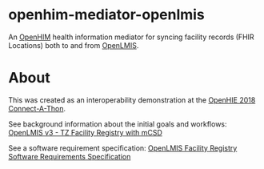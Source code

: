 openhim-mediator-openlmis
=========================

An [OpenHIM](http://openhim.org) health information mediator for syncing facility records
(FHIR Locations) both to and from [OpenLMIS](http://openlmis.org).

# About
This was created as an interoperability demonstration at the 
[OpenHIE 2018 Connect-A-Thon](https://wiki.ohie.org/display/resources/2018+OpenHIE+Connect-A-Thon).

See background information about the initial goals and workflows:
[OpenLMIS v3 - TZ Facility Registry with mCSD](https://wiki.ohie.org/display/resources/OpenLMIS+v3+-+TZ+Facility+Registry+with+mCSD)

See a software requirement specification:
[OpenLMIS Facility Registry Software Requirements Specification](https://openlmis.atlassian.net/wiki/spaces/OP/pages/424869923/OpenLMIS+Facility+Registry+Software+Requirements+Specification)
